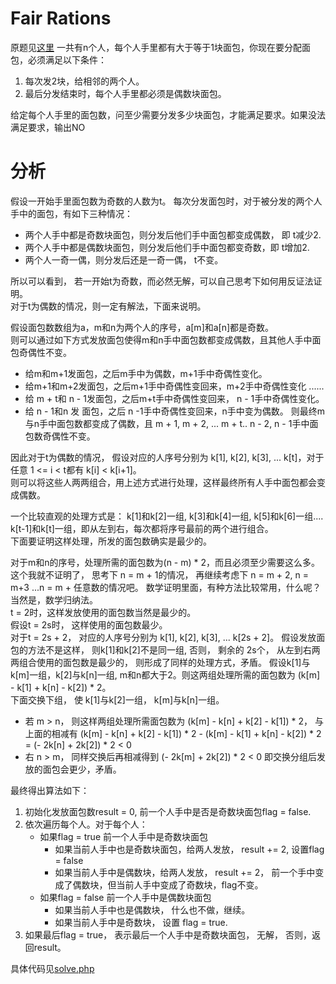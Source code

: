 # Fair Rations
原题见[这里](https://www.hackerrank.com/challenges/fair-rations/problem)
一共有n个人，每个人手里都有大于等于1块面包，你现在要分配面包，必须满足以下条件：
1. 每次发2块，给相邻的两个人。
2. 最后分发结束时，每个人手里都必须是偶数块面包。

给定每个人手里的面包数，问至少需要分发多少块面包，才能满足要求。如果没法满足要求，输出NO

# 分析
假设一开始手里面包数为奇数的人数为t。 每次分发面包时，对于被分发的两个人手中的面包，有如下三种情况：
* 两个人手中都是奇数块面包，则分发后他们手中面包都变成偶数， 即 t减少2.
* 两个人手中都是偶数块面包，则分发后他们手中面包都变奇数，即 t增加2.
* 两个人一奇一偶，则分发后还是一奇一偶， t不变。

所以可以看到， 若一开始t为奇数，而必然无解，可以自己思考下如何用反证法证明。  
对于t为偶数的情况，则一定有解法，下面来说明。  
  
假设面包数数组为a，m和n为两个人的序号，a[m]和a[n]都是奇数。  
则可以通过如下方式发放面包使得m和n手中面包数都变成偶数，且其他人手中面包奇偶性不变。
* 给m和m+1发面包，之后m手中为偶数，m+1手中奇偶性变化。
* 给m+1和m+2发面包，之后m+1手中奇偶性变回来，m+2手中奇偶性变化
......
* 给 m + t和 n - 1发面包，之后m+t手中奇偶性变回来， n - 1手中奇偶性变化。
* 给 n - 1和n 发 面包，之后 n -1手中奇偶性变回来，n手中变为偶数。
则最终m与n手中面包数都变成了偶数，且 m + 1, m + 2, ... m + t.. n - 2, n - 1手中面包数奇偶性不变。

因此对于t为偶数的情况， 假设对应的人序号分别为 k[1], k[2], k[3], ... k[t]，对于任意 1 <= i < t都有 k[i] < k[i+1]。  
则可以将这些人两两组合，用上述方式进行处理，这样最终所有人手中面包都会变成偶数。  
  
一个比较直观的处理方式是： k[1]和k[2]一组, k[3]和k[4]一组, k[5]和k[6]一组.... k[t-1]和k[t]一组，即从左到右，每次都将序号最前的两个进行组合。  
下面要证明这样处理，所发的面包数确实是最少的。  
  
对于m和n的序号，处理所需的面包数为(n - m) * 2，而且必须至少需要这么多。 这个我就不证明了， 思考下 n = m + 1的情况， 再继续考虑下 n = m + 2, n = m+3 ...n = m + 任意数的情况吧。 
数学证明里面，有种方法比较常用，什么呢？当然是，数学归纳法。  
t = 2时，这样发放使用的面包数当然是最少的。  
假设t = 2s时， 这样使用的面包数最少。  
对于t = 2s + 2， 对应的人序号分别为 k[1], k[2], k[3], ... k[2s + 2]。 
假设发放面包的方法不是这样， 则k[1]和k[2]不是同一组, 否则， 剩余的 2s个， 从左到右两两组合使用的面包数是最少的， 则形成了同样的处理方式，矛盾。 
假设k[1]与k[m]一组，k[2]与k[n]一组, m和n都大于2。则这两组处理所需的面包数为 (k[m] - k[1] + k[n] - k[2]) * 2。  
下面交换下组， 使 k[1]与k[2]一组， k[m]与k[n]一组。  
* 若 m > n， 则这样两组处理所需面包数为 (k[m] - k[n] + k[2] - k[1]) * 2， 与上面的相减有 (k[m] - k[n] + k[2] - k[1]) * 2 - (k[m] - k[1] + k[n] - k[2]) * 2 = (- 2k[n] + 2k[2]) * 2 < 0
* 右 n > m， 同样交换后再相减得到 (- 2k[m] + 2k[2]) * 2 < 0
即交换分组后发放的面包会更少，矛盾。  

最终得出算法如下：
1. 初始化发放面包数result = 0, 前一个人手中是否是奇数块面包flag = false.
2. 依次遍历每个人。对于每个人：
    * 如果flag = true 前一个人手中是奇数块面包
        * 如果当前人手中也是奇数块面包，给两人发放， result += 2, 设置flag = false
        * 如果当前人手中是偶数块，给两人发放， result += 2， 前一个手中变成了偶数块，但当前人手中变成了奇数块，flag不变。
    * 如果flag = false 前一个人手中是偶数块面包
        * 如果当前人手中也是偶数块， 什么也不做，继续。
        * 如果当前人手中是奇数块， 设置 flag = true.
3. 如果最后flag = true， 表示最后一个人手中是奇数块面包， 无解， 否则，返回result。

具体代码见[solve.php](./solve.php)
